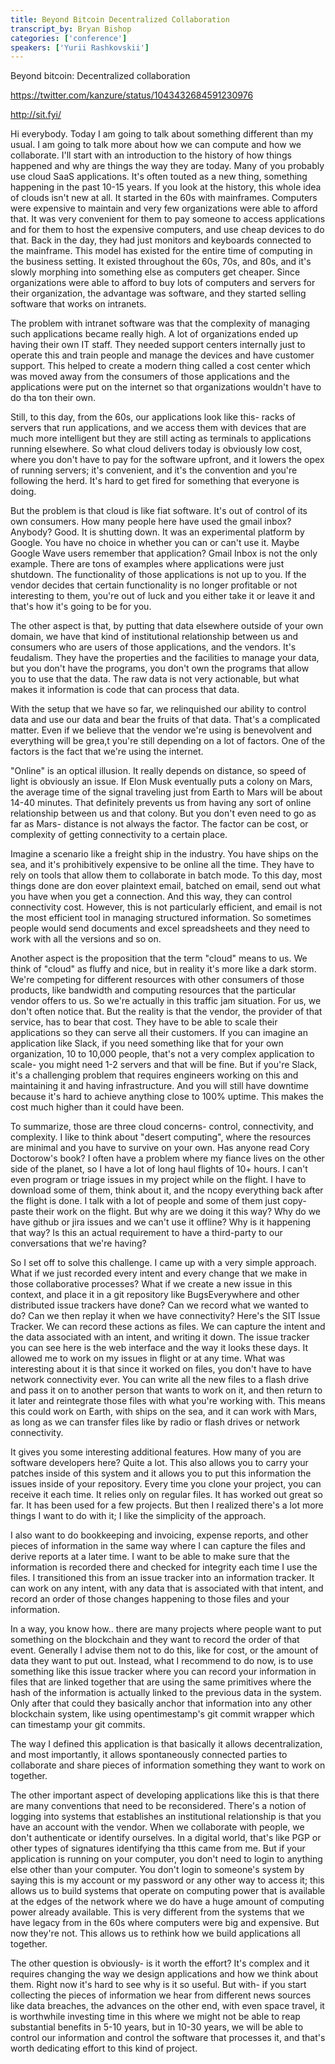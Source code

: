 ```yaml
---
title: Beyond Bitcoin Decentralized Collaboration
transcript_by: Bryan Bishop
categories: ['conference']
speakers: ['Yurii Rashkovskii']
---
```


Beyond bitcoin: Decentralized collaboration

<https://twitter.com/kanzure/status/1043432684591230976>

<http://sit.fyi/>

Hi everybody. Today I am going to talk about something different than my usual. I am going to talk more about how we can compute and how we collaborate. I'll start with an introduction to the history of how things happened and why are things the way they are today. Many of you probably use cloud SaaS applications. It's often touted as a new thing, something happening in the past 10-15 years. If you look at the history, this whole idea of clouds isn't new at all. It started in the 60s with mainframes. Computers were expensive to maintain and very few organizations were able to afford that. It was very convenient for them to pay someone to access applications and for them to host the expensive computers, and use cheap devices to do that. Back in the day, they had just monitors and keyboards connected to the mainframe. This model has existed for the entire time of computing in the business setting. It existed throughout the 60s, 70s, and 80s, and it's slowly morphing into something else as computers get cheaper. Since organizations were able to afford to buy lots of computers and servers for their organization, the advantage was software, and they started selling software that works on intranets.

The problem with intranet software was that the complexity of managing such applications became really high. A lot of organizations ended up having their own IT staff. They needed support centers internally just to operate this and train people and manage the devices and have customer support. This helped to create a modern thing called a cost center which was moved away from the consumers of those applications and the applications were put on the internet so that organizations wouldn't have to do tha ton their own.

Still, to this day, from the 60s, our applications look like this- racks of servers that run applications, and we access them with devices that are much more intelligent but they are still acting as terminals to applications running elsewhere. So what cloud delivers today is obviously low cost, where you don't have to pay for the software upfront, and it lowers the opex of running servers; it's convenient, and it's the convention and you're following the herd. It's hard to get fired for something that everyone is doing.

But the problem is that cloud is like fiat software. It's out of control of its own consumers. How many people here have used the gmail inbox? Anybody? Good. It is shutting down. It was an experimental platform by Google. You have no choice in whether you can or can't use it. Maybe Google Wave users remember that application? Gmail Inbox is not the only example. There are tons of examples where applications were just shutdown. The functionality of those applications is not up to you. If the vendor decides that certain functionality is no longer profitable or not interesting to them, you're out of luck and you either take it or leave it and that's how it's going to be for you.

The other aspect is that, by putting that data elsewhere outside of your own domain, we have that kind of institutional relationship between us and consumers who are users of those applications, and the vendors. It's feudalism. They have the properties and the facilities to manage your data, but you don't have the programs, you don't own the programs that allow you to use that the data. The raw data is not very actionable, but what makes it information is code that can process that data.

With the setup that we have so far, we relinquished our ability to control data and use our data and bear the fruits of that data. That's a complicated matter. Even if we believe that the vendor we're using is benevolvent and everything will be grea,t you're still depending on a lot of factors. One of the factors is the fact that we're using the internet.

"Online" is an optical illusion. It really depends on distance, so speed of light is obviously an issue. If Elon Musk eventually puts a colony on Mars, the average time of the signal traveling just from Earth to Mars will be about 14-40 minutes. That definitely prevents us from having any sort of online relationship between us and that colony. But you don't even need to go as far as Mars- distance is not always the factor. The factor can be cost, or complexity of getting connectivity to a certain place.

Imagine a scenario like a freight ship in the industry. You have ships on the sea, and it's prohibitively expensive to be online all the time. They have to rely on tools that allow them to collaborate in batch mode. To this day, most things done are don eover plaintext email, batched on email, send out what you have when you get a connection. And this way, they can control connectivity cost. However, this is not particularly efficient, and email is not the most efficient tool in managing structured information. So sometimes people would send documents and excel spreadsheets and they need to work with all the versions and so on.

Another aspect is the proposition that the term "cloud" means to us. We think of "cloud" as fluffy and nice, but in reality it's more like a dark storm. We're competing for different resources with other consumers of those products, like bandwidth and computing resources that the particular vendor offers to us. So we're actually in this traffic jam situation. For us, we don't often notice that. But the reality is that the vendor, the provider of that service, has to bear that cost. They have to be able to scale their applications so they can serve all their customers. If you can imagine an application like Slack, if you need something like that for your own organization, 10 to 10,000 people, that's not a very complex application to scale- you might need 1-2 servers and that will be fine. But if you're Slack, it's a challenging problem that requires engineers working on this and maintaining it and having infrastructure. And you will still have downtime because it's hard to achieve anything close to 100% uptime. This makes the cost much higher than it could have been.

To summarize, those are three cloud concerns- control, connectivity, and complexity.  I like to think about "desert computing", where the resources are minimal and you have to survive on your own. Has anyone read Cory Doctorow's book? I often have a problem where my fiance lives on the other side of the planet, so I have a lot of long haul flights of 10+ hours. I can't even program or triage issues in my project while on the flight. I have to download some of them, think about it, and the ncopy everything back after the flight is done. I talk with a lot of people and some of them just copy-paste their work on the flight. But why are we doing it this way? Why do we have github or jira issues and we can't use it offline? Why is it happening that way? Is this an actual requirement to have a third-party to our conversations that we're having?

So I set off to solve this challenge. I came up with a very simple approach. What if we just recorded every intent and every change that we make in those collaborative processes? What if we create a new issue in this context, and place it in a git repository like BugsEverywhere and other distributed issue trackers have done? Can we record what we wanted to do? Can we then replay it when we have connectivity?  Here's the SIT Issue Tracker. We can record these actions as files. We can capture the intent and the data associated with an intent, and writing it down. The issue tracker you can see here is the web interface and the way it looks these days. It allowed me to work on my issues in flight or at any time. What was interesting about it is that since it worked on files, you don't have to have network connectivity ever. You can write all the new files to a flash drive and pass it on to another person that wants to work on it, and then return to it later and reintegrate those files with what you're working with. This means this could work on Earth, with ships on the sea, and it can work with Mars, as long as we can transfer files like by radio or flash drives or network connectivity.

It gives you some interesting additional features. How many of you are software developers here? Quite a lot. This also allows you to carry your patches inside of this system and it allows you to put this information the issues inside of your repository. Every time you clone your project, you can receive it each time. It relies only on regular files. It has worked out great so far. It has been used for a few projects. But then I realized there's a lot more things I want to do with it; I like the simplicity of the approach.

I also want to do bookkeeping and invoicing, expense reports, and other pieces of information in the same way where I can capture the files and derive reports at a later time. I want to be able to make sure that the information is recorded there and checked for integrity each time I use the files. I transitioned this from an issue tracker into an information tracker. It can work on any intent, with any data that is associated with that intent, and record an order of those changes happening to those files and your information.

In a way, you know how.. there are many projects where people want to put something on the blockchain and they want to record the order of that event. Generally I advise them not to do this, like for cost, or the amount of data they want to put out. Instead, what I recommend to do now, is to use something like this issue tracker where you can record your information in files that are linked together that are using the same primitives where the hash of the information is actually linked to the previous data in the system. Only after that could they basically anchor that information into any other blockchain system, like using opentimestamp's git commit wrapper which can timestamp your git commits.

The way I defined this application is that basically it allows decentralization, and most importantly, it allows spontaneously connected parties to collaborate and share pieces of information something they want to work on together.

The other important aspect of developing applications like this is that there are many conventions that need to be reconsidered. There's a notion of logging into systems that establishes an institutional relationship is that you have an account with the vendor. When we collaborate with people, we don't authenticate or identify ourselves. In a digital world, that's like PGP or other types of signatures identifying tha tthis came from me. But if your application is running on your computer, you don't need to login to anything else other than your computer. You don't login to someone's system by saying this is my account or my password or any other way to access it; this allows us to build systems that operate on computing power that is available at the edges of the network where we do have a huge amount of computing power already available. This is very different from the systems that we have legacy from in the 60s where computers were big and expensive. But now they're not. This allows us to rethink how we build applications all together.

The other question is obviously- is it worth the effort? It's complex and it requires changing the way we design applications and how we think about them. Right now it's hard to see why is it so useful. But with- if you start collecting the pieces of information we hear from different news sources like data breaches, the advances on the other end, with even space travel, it is worthwhile investing time in this where we might not be able to reap substantial benefits in 5-10 years, but in 10-30 years, we will be able to control our information and control the software that processes it, and that's worth dedicating effort to this kind of project.


